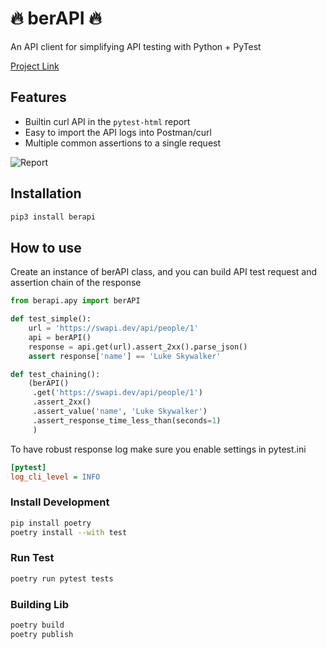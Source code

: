 # 🔥 berAPI 🔥
An API client for simplifying API testing with Python + PyTest

[Project Link](https://pypi.org/project/berapi/)

## Features
- Builtin curl API in the `pytest-html` report
- Easy to import the API logs into Postman/curl
- Multiple common assertions to a single request

![Report](berapi-report.gif)

## Installation
```bash
pip3 install berapi
```

## How to use
Create an instance of berAPI class, and you can build API test request and assertion chain of the response

```python
from berapi.apy import berAPI

def test_simple():
    url = 'https://swapi.dev/api/people/1'
    api = berAPI()
    response = api.get(url).assert_2xx().parse_json()
    assert response['name'] == 'Luke Skywalker'

def test_chaining():
    (berAPI()
     .get('https://swapi.dev/api/people/1')
     .assert_2xx()
     .assert_value('name', 'Luke Skywalker')
     .assert_response_time_less_than(seconds=1)
     )
```
To have robust response log make sure you enable settings in pytest.ini
```ini
[pytest]
log_cli_level = INFO
```

### Install Development

```bash
pip install poetry
poetry install --with test
```

### Run Test
```bash
poetry run pytest tests
```

### Building Lib
```bash
poetry build
poetry publish
```